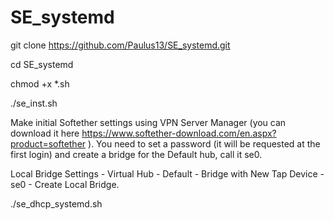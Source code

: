# SE_systemd

git clone https://github.com/Paulus13/SE_systemd.git

cd SE_systemd

chmod +x *.sh

./se_inst.sh
   
Make initial Softether settings using VPN Server Manager (you can download it here https://www.softether-download.com/en.aspx?product=softether ). You need to set a password (it will be requested at the first login) and create a bridge for the Default hub, call it se0. 

Local Bridge Settings - Virtual Hub - Default - Bridge with New Tap Device - se0 - Create Local Bridge.

./se_dhcp_systemd.sh
